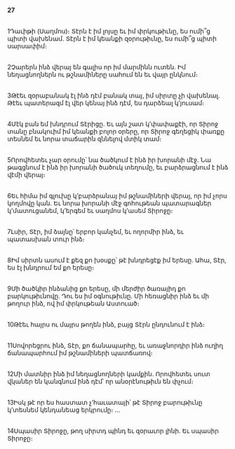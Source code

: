 **27**

\
1Դաւիթի (Սաղմոս)։ Տէրն է իմ լոյսը եւ իմ փրկութիւնը, ես ումի՞ց պիտի վախենամ. Տէրն է իմ կեանքի զօրութիւնը, ես ումի՞ց պիտի սարսափիմ։

\
2Չարերն ինձ վերայ են գալիս որ իմ մարմինն ուտեն. Իմ նեղացնողներն ու թշնամիները սահում են եւ վայր ընկնում։

\
3Թէեւ զօրաբանակ էլ ինձ դէմ բանակ տայ, իմ սիրտը չի վախենալ. Թէեւ պատերազմ էլ վեր կենայ ինձ դէմ, ես դարձեալ կ’յուսամ։

\
4Մէկ բան եմ խնդրում Տէրիցը. Եւ այն շատ կ’փափաքէի, որ Տիրոջ տանը բնակուիմ իմ կեանքի բոլոր օրերը, որ Տիրոջ գեղեցիկ փառքը տեսնեմ եւ նորա տաճարին զննելով մտիկ տամ։

\
5Որովհետեւ չար օրումը՝ նա ծածկում է ինձ իր խորանի մէջ. Նա թագցնում է ինձ իր խորանի ծածուկ տեղումը, եւ բարձրացնում է ինձ վէմի վերայ։

\
6Եւ հիմա իմ գլուխը կ’բարձրանայ իմ թշնամիների վերայ, որ իմ չորս կողմովը կան. Եւ նորա խորանի մէջ գոհութեան պատարագներ կ’մատուցանեմ, կ’երգեմ եւ սաղմոս կ’ասեմ Տիրոջը։

\
7Լսիր, Տէր, իմ ձայնը՝ երբոր կանչեմ, եւ ողորմիր ինձ, եւ պատասխան տուր ինձ։

\
8Իմ սիրտն ասում է քեզ քո խօսքը՝ թէ խնդրեցէք իմ երեսը. Ահա, Տէր, ես էլ խնդրում եմ քո երեսը։

\
9Մի ծածկիր ինձանից քո երեսը, մի մերժիր ծառայիդ քո բարկութիւնովը. Դու ես իմ օգնութիւնը. Մի հեռացնիր ինձ եւ մի թողուր ինձ, ով իմ փրկութեան Աստուած։

\
10Թէեւ հայրս ու մայրս թողեն ինձ, բայց Տէրն ընդունում է ինձ։

\
11Սովորեցրու ինձ, Տէր, քո ճանապարհը, եւ առաջնորդիր ինձ ուղիղ ճանապարհում իմ թշնամիների պատճառով։

\
12Մի մատնիր ինձ իմ նեղացնողների կամքին. Որովհետեւ սուտ վկաներ են կանգնում ինձ դէմ՝ որ անօրէնութիւն են փչում։

\
13Իսկ թէ որ ես հաստատ չ’հաւատայի՝ թէ Տիրոջ բարութիւնը կ’տեսնեմ կենդանեաց երկրումը։ …

\
14Սպասիր Տիրոջը, թող սիրտդ պինդ եւ զօրաւոր լինի. Եւ սպասիր Տիրոջը։
